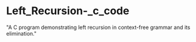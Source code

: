 # Left_Recursion-_c_code
"A C program demonstrating left recursion in context-free grammar and its elimination."
